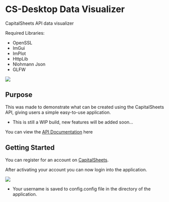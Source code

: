 # CS-Desktop Data Visualizer
CapitalSheets API data visualizer

Required Libraries:

* OpenSSL
* ImGui
* ImPlot
* HttpLib
* Nlohmann Json
* GLFW

<image src='https://github.com/JReyDev/CS-Data-Visualizer/blob/main/images/Data%20Visual%20Label.png'>

## Purpose

This was made to demonstrate what can be created using the CapitalSheets API, giving users a simple easy-to-use application.
* This is still a WIP build, new features will be added soon...

You can view the [API Documentation](https://www.capitalsheets.com/api_documentation) here

## Getting Started

You can register for an account on [CapitalSheets](https://www.capitalsheets.com/register).

After activating your account you can now login into the application.

<image src='https://github.com/JReyDev/CS-Data-Visualizer/blob/main/images/LoginCSPage.png'>

* Your username is saved to config.config file in the directory of the application.
